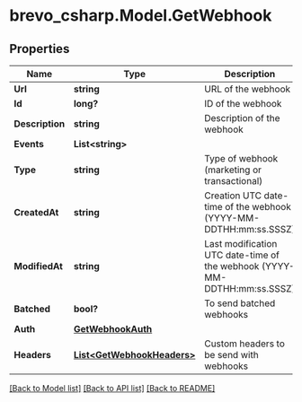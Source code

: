 # brevo_csharp.Model.GetWebhook
## Properties

Name | Type | Description | Notes
------------ | ------------- | ------------- | -------------
**Url** | **string** | URL of the webhook | 
**Id** | **long?** | ID of the webhook | 
**Description** | **string** | Description of the webhook | 
**Events** | **List&lt;string&gt;** |  | 
**Type** | **string** | Type of webhook (marketing or transactional) | 
**CreatedAt** | **string** | Creation UTC date-time of the webhook (YYYY-MM-DDTHH:mm:ss.SSSZ) | 
**ModifiedAt** | **string** | Last modification UTC date-time of the webhook (YYYY-MM-DDTHH:mm:ss.SSSZ) | 
**Batched** | **bool?** | To send batched webhooks | [optional] 
**Auth** | [**GetWebhookAuth**](GetWebhookAuth.md) |  | [optional] 
**Headers** | [**List&lt;GetWebhookHeaders&gt;**](GetWebhookHeaders.md) | Custom headers to be send with webhooks | [optional] 

[[Back to Model list]](../README.md#documentation-for-models) [[Back to API list]](../README.md#documentation-for-api-endpoints) [[Back to README]](../README.md)

